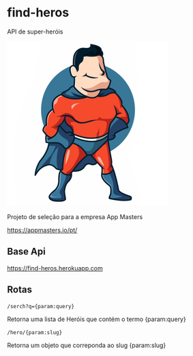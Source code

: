# find-heros
API de super-heróis

![alt text](https://github.com/thiago-souza-mx/find-heros/blob/main/public/img/hero.jpg)

Projeto de seleção para a empresa App Masters

https://appmasters.io/pt/

## Base Api

https://find-heros.herokuapp.com

## Rotas

```
/serch?q={param:query}
```
Retorna uma lista de Heróis que contém o termo {param:query}

```
/hero/{param:slug}
```
Retorna um objeto que correponda ao slug {param:slug}
